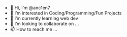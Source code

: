 - 👋 Hi, I’m @anc1en7
- 👀 I’m interested in Coding/Programming/Fun Projects
- 🌱 I’m currently learning web dev
- 💞️ I’m looking to collaborate on ...
- 📫 How to reach me ...

<!---
anc1en7/anc1en7 is a ✨ special ✨ repository because its `README.md` (this file) appears on your GitHub profile.
You can click the Preview link to take a look at your changes.
--->
